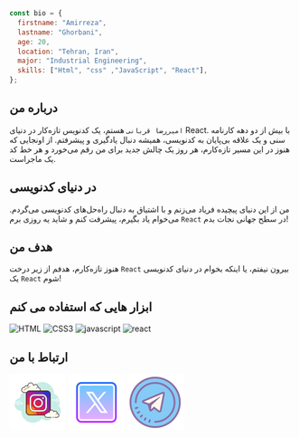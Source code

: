 ```javascript
const bio = {
  firstname: "Amirreza",
  lastname: "Ghorbani",
  age: 20,
  location: "Tehran, Iran",
  major: "Industrial Engineering",
  skills: ["Html", "css" ,"JavaScript", "React"],
};
```

## درباره من 

 `امیررضا قربانی` هستم، یک کدنویس تازه‌کار در دنیای React. با بیش از دو دهه کارنامه سنی و یک علاقه بی‌پایان به کدنویسی، همیشه دنبال یادگیری و پیشرفتم. از اونجایی که هنوز در این مسیر تازه‌کارم، هر روز یک چالش جدید برای من رقم می‌خورد و هر خط کد یک ماجراست.

## در دنیای کدنویسی

من از این دنیای پیچیده فریاد می‌زنم و با اشتیاق به دنبال راه‌حل‌های کدنویسی می‌گردم. می‌خوام یاد بگیرم، پیشرفت کنم و شاید یه روزی برم `React` در سطح جهانی نجات بدم!

## هدف من

هنوز تازه‌کارم، هدفم از زیر درخت `React` بیرون نیفتم، یا اینکه بخوام در دنیای کدنویسی یک `React` شوم!

## ابزار هایی که استفاده می کنم
![HTML](https://img.shields.io/badge/html-hotpink?logo=html5)  ![CSS3](https://img.shields.io/badge/css-gold?logo=css3)  ![javascript](https://img.shields.io/badge/javascript-blue?logo=javascript) ![react](https://img.shields.io/badge/react-black?logo=react)


## ارتباط با من

<a href="https://instagram.com/amirreza_ghorbani8"><img src="https://github.com/amirgh82/amirgh82/blob/main/icons8-instagram-100.png?raw=true" alt="instagram"/></a>
<a href="https://twitter.com/amirgh_react"><img src="https://github.com/amirgh82/amirgh82/blob/main/icons8-twitter-100%20(2).png?raw=true" alt="twitter"/></a>
<a href="https://t.me/Ghorbani82"><img src="https://github.com/amirgh82/amirgh82/blob/main/icons8-telegram-100.png?raw=true" alt="telegram"/></a>


